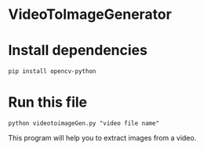 # VideoToImageGenerator


# Install dependencies


``` pip install opencv-python ```

# Run this file

```python videotoimageGen.py "video file name" ```

This program will help you to extract images from a video.

